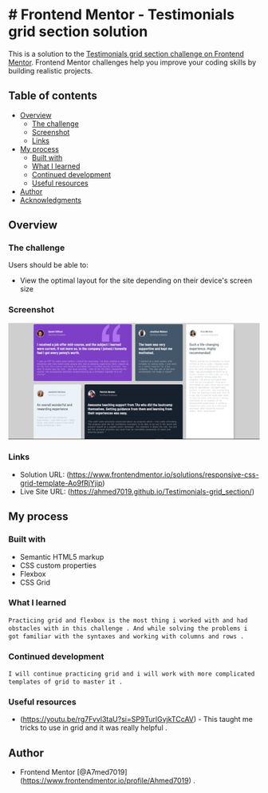 # # Frontend Mentor - Testimonials grid section solution

This is a solution to the [Testimonials grid section challenge on Frontend Mentor](https://www.frontendmentor.io/challenges/testimonials-grid-section-Nnw6J7Un7). Frontend Mentor challenges help you improve your coding skills by building realistic projects.

## Table of contents

- [Overview](#overview)
  - [The challenge](#the-challenge)
  - [Screenshot](#screenshot)
  - [Links](#links)
- [My process](#my-process)
  - [Built with](#built-with)
  - [What I learned](#what-i-learned)
  - [Continued development](#continued-development)
  - [Useful resources](#useful-resources)
- [Author](#author)
- [Acknowledgments](#acknowledgments)

## Overview

### The challenge

Users should be able to:

- View the optimal layout for the site depending on their device's screen size

### Screenshot

![](./screenshot.jpg)

### Links

- Solution URL: (https://www.frontendmentor.io/solutions/responsive-css-grid-template-Ao9fRjYjip)
- Live Site URL: (https://ahmed7019.github.io/Testimonials-grid_section/)

## My process

### Built with

- Semantic HTML5 markup
- CSS custom properties
- Flexbox
- CSS Grid

### What I learned

    Practicing grid and flexbox is the most thing i worked with and had obstacles with in this challenge . And while solving the problems i got familiar with the syntaxes and working with columns and rows .

### Continued development

    I will continue practicing grid and i will work with more complicated templates of grid to master it .

### Useful resources

- (https://youtu.be/rg7Fvvl3taU?si=SP9TurlGvjkTCcAV) - This taught me tricks to use in grid and it was really helpful .

## Author

- Frontend Mentor [@A7med7019] (https://www.frontendmentor.io/profile/Ahmed7019) .
